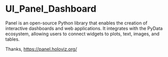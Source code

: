 # UI_Panel_Dashboard
Panel is an open-source Python library that enables the creation of interactive dashboards and web applications. It integrates with the PyData ecosystem, allowing users to connect widgets to plots, text, images, and tables. 

Thanks,
https://panel.holoviz.org/
